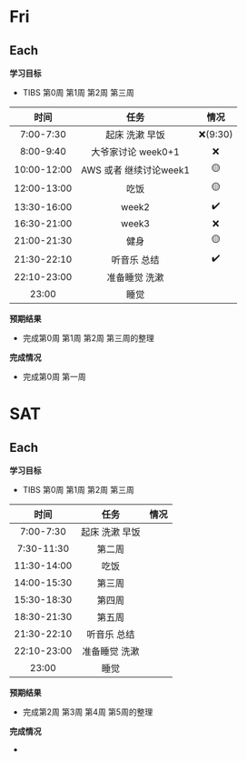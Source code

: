 # Fri

## Each

**学习目标**

-  TIBS 第0周 第1周 第2周 第三周

|    时间     |          任务          |  情况   |
| :---------: | :--------------------: | :-----: |
|  7:00-7:30  |     起床 洗漱 早饭     | ❌(9:30) |
|  8:00-9:40  |   大爷家讨论 week0+1   |    ❌    |
| 10:00-12:00 | AWS 或者 继续讨论week1 |    🟡    |
| 12:00-13:00 |          吃饭          |    🟡    |
| 13:30-16:00 |         week2          |    ✔️    |
| 16:30-21:00 |         week3          |    ❌    |
| 21:00-21:30 |          健身          |    🟡    |
| 21:30-22:10 |      听音乐 总结       |    ✔️    |
| 22:10-23:00 |     准备睡觉 洗漱      |         |
|    23:00    |          睡觉          |         |

**预期结果**

- 完成第0周 第1周 第2周 第三周的整理

**完成情况**

- 完成第0周 第一周



# SAT

## Each

**学习目标**

-  TIBS 第0周 第1周 第2周 第三周

|    时间     |      任务      | 情况 |
| :---------: | :------------: | :--: |
|  7:00-7:30  | 起床 洗漱 早饭 |      |
| 7:30-11:30  |     第二周     |      |
| 11:30-14:00 |      吃饭      |      |
| 14:00-15:30 |     第三周     |      |
| 15:30-18:30 |     第四周     |      |
| 18:30-21:30 |     第五周     |      |
| 21:30-22:10 |  听音乐 总结   |      |
| 22:10-23:00 | 准备睡觉 洗漱  |      |
|    23:00    |      睡觉      |      |

**预期结果**

- 完成第2周 第3周 第4周 第5周的整理

**完成情况**

- 